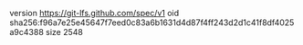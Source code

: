 version https://git-lfs.github.com/spec/v1
oid sha256:f96a7e25e45647f7eed0c83a6b1631d4d87f4ff243d2d1c41f8df4025a9c4388
size 2548
